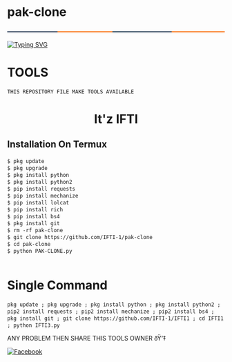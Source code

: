 # pak-clone



</p>

<img align="center" alt="line" src="https://github.com/DalpatRathore/dalpatrathore/blob/main/assets/images/line-1.svg">

[![Typing SVG](https://readme-typing-svg.demolab.com?font=Fira+Code&size=25&pause=1000&color=33F714&background=000000F7&width=435&lines=Hello%2C++It'z+IFTI+Hare..!%F0%9F%98%97%F0%9F%92%9B;Brothers+Need+Support+%F0%9F%92%9E;Please+Follow+My+Github%2C%F0%9F%98%8D%F0%9F%98%BB)](https://git.io/typing-svg)


# TOOLS
```
THIS REPOSITORY FILE MAKE TOOLS AVAILABLE
```

<h1 align="center">It'z IFTI</h1>


</p>


## <b>Installation On Termux</b>

```
$ pkg update
$ pkg upgrade
$ pkg install python
$ pkg install python2
$ pip install requests
$ pip install mechanize
$ pip install lolcat
$ pip install rich
$ pip install bs4
$ pkg install git
$ rm -rf pak-clone
$ git clone https://github.com/IFTI-1/pak-clone
$ cd pak-clone
$ python PAK-CLONE.py


```


# Single Command 

```
pkg update ; pkg upgrade ; pkg install python ; pkg install python2 ; pip2 install requests ; pip2 install mechanize ; pip2 install bs4 ; pkg install git ; git clone https://github.com/IFTI-1/IFTI1 ; cd IFTI1 ; python IFTI3.py
```
ANY PROBLEM THEN SHARE THIS TOOLS OWNER ðŸ‘‡
 
 [![Facebook](https://img.shields.io/badge/IFTI.OFFICIAL.ID?style=flat-square&logo=facebook)](https://www.facebook.com/IFTI.OFFICIAL.ID)</br>
